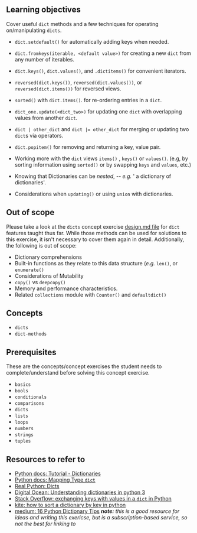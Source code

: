 ## Learning objectives

Cover useful `dict` methods and a few techniques for operating on/manipulating `dicts`.

- `dict.setdefault()` for automatically adding keys when needed.
- `dict.fromkeys(iterable, <default value>)` for creating a new `dict` from any number of iterables.
-  `dict.keys()`, `dict.values()`, and `.dictitems()` for convenient iterators.
-  `reversed(dict.keys())`, `reversed(dict.values())`, or `reversed(dict.items())` for reversed views.
- `sorted()` with `dict.items()`. for re-ordering entries in a `dict`.
- `dict_one.update(<dict_two>)` for updating one `dict` with overlapping values from another `dict`.
- `dict | other_dict` and `dict |= other_dict` for merging or updating two `dict`s via operators.
- `dict.popitem()` for removing and returning a key, value pair.

- Working more with  the `dict` views `items()` , `keys()` or `values()`.  (e.g, by sorting information using `sorted()` or by swapping `keys` and `values`, etc.)
- Knowing that Dictionaries can be _nested_, _-- e.g._ ' a dictionary of dictionaries'.
- Considerations when `updating()` or using `union` with dictionaries.


## Out of scope

Please take a look at the `dicts` concept exercise [design.md file](https://github.com/exercism/python/edit/main/exercises/concept/inventory-management/.meta/design.md) for `dict` features  taught thus far.
While those methods can be used for solutions to this exercise, it  isn't necessary to cover them again in detail.  Additionally, the following is out of scope:

- Dictionary comprehensions
- Built-in functions as they relate to this data structure (*e.g.* `len()`, or `enumerate()`
- Considerations of Mutability
- `copy()` vs `deepcopy()`
- Memory and performance characteristics.
- Related `collections` module with `Counter()` and `defaultdict()`

## Concepts

- `dicts`
- `dict-methods`

## Prerequisites

These are the concepts/concept exercises the student needs to complete/understand before solving this concept exercise.

- `basics`
- `bools`
- `conditionals`
- `comparisons`
- `dicts`
- `lists`
- `loops`
- `numbers`
- `strings`
- `tuples`


## Resources to refer to

- [Python docs:  Tutorial - Dictionaries](https://docs.python.org/3/tutorial/datastructures.html#dictionaries)
- [Python docs:  Mapping Type `dict`](https://docs.python.org/3/library/stdtypes.html#mapping-types-dict)
- [Real Python:  Dicts](https://realpython.com/python-dicts/)
- [Digital Ocean:  Understanding dictionaries in python 3](https://www.digitalocean.com/community/tutorials/understanding-dictionaries-in-python-3)
- [Stack Overflow: exchanging keys with values in a `dict` in Python](https://stackoverflow.com/questions/1031851/how-do-i-exchange-keys-with-values-in-a-dictionary)
- [kite:  how to sort a dictionary by key in python](https://www.kite.com/python/answers/how-to-sort-a-dictionary-by-key-in-python)
- [medium:  16 Python Dictionary Tips](https://medium.com/python-in-plain-english/16-intermediate-level-python-dictionary-tips-tricks-and-shortcuts-1376859e1adc)  _**note:** this is a good resource for ideas and writing this exericse, but is a subscription-based service, so not the best for linking to_